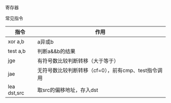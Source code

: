 寄存器



常见指令

| 指令        | 作用                                                |
| ----------- | --------------------------------------------------- |
| xor a,b     | a异或b                                              |
| test a,b    | 判断a&&b的结果                                      |
| jge         | 有符号数比较判断转移（大于等于）                    |
| jae         | 无符号数比较判断转移（cf=0），前有cmp、test指令调用 |
| lea dst,src | 取src的偏移地址，存入dst                            |